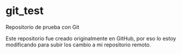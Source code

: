 # git_test
Repositorio de prueba con Git

Este repositorio fue creado originalmente en GitHub, por eso lo estoy modificando para subir los cambio a mi repositorio remoto.
